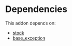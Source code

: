 # Dependencies

This addon depends on:

- [stock](https://github.com/bringout/oca-ocb-warehouse/tree/4c1ff8cb52709f535ff86b9a29fa1cb59fa1c290/odoo-bringout-oca-ocb-stock)
- [base_exception](https://github.com/bringout/oca-technical)
